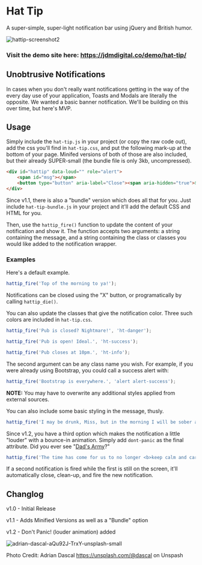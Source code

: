 # Hat Tip
A super-simple, super-light notification bar using jQuery and British humor. 

![hattip-screenshot2](https://user-images.githubusercontent.com/12448527/205378576-36e696ed-ad00-4d21-a911-03541851bf24.jpg)

### Visit the demo site here: https://jdmdigital.co/demo/hat-tip/

## Unobtrusive Notifications
In cases when you don't really want notifications getting in the way of the every day use of your application, Toasts and Modals are literally the opposite.  We wanted a basic banner notification.  We'll be building on this over time, but here's MVP. 

## Usage
Simply include the `hat-tip.js` in your project (or copy the raw code out), add the css you'll find in `hat-tip.css`, and put the following mark-up at the bottom of your page.  Minifed versions of both of those are also included, but their already SUPER-small (the bundle file is only 3kb, uncompressed). 

```html
<div id="hattip" data-loud="" role="alert">
    <span id="msg"></span>
    <button type="button" aria-label="Close"><span aria-hidden="true">&times;</span></button>
</div>
```

Since v1.1, there is also a "bundle" version which does all that for you.  Just include `hat-tip-bundle.js` in your project and it'll add the default CSS and HTML for you.

Then, use the `hattip_fire()` function to update the content of your notification and show it.  The function accepts two arguments: a string containing the message, and a string containing the class or classes you would like added to the notification wrapper. 

### Examples

Here's a default example.
```js
hattip_fire('Top of the morning to ya!');
```
Notifications can be closed using the "X" button, or programatically by calling `hattip_die()`.

You can also update the classes that give the notification color.  Three such colors are included in `hat-tip.css`.

```js
hattip_fire('Pub is closed? Nightmare!', 'ht-danger');
```

```js
hattip_fire('Pub is open! Ideal.', 'ht-success');
```

```js
hattip_fire('Pub closes at 10pm.', 'ht-info');
```

The second argument can be any class name you wish.  For example, if you were already using Bootstrap, you could call a success alert with:
```js
hattip_fire('Bootstrap is everywhere.', 'alert alert-success');
```
**NOTE:** You may have to overwrite any additional styles applied from external sources.

You can also include some basic styling in the message, thusly. 
```js
hattip_fire('I may be drunk, Miss, but in the morning I will be sober and <b>you will still be ugly.</b>');
```

Since v1.2, you have a third option which makes the notification a little "louder" with a bounce-in animation.  Simply add `dont-panic` as the final attribute.  Did you ever see "[Dad's Army](https://tenor.com/search/dads-army-gifs)?"
```js
hattip_fire('The time has come for us to no longer <b>keep calm and carry on...</b>', 'ht-danger', 'dont-panic');
```

If a second notification is fired while the first is still on the screen, it'll automatically close, clean-up, and fire the new notification. 

## Changlog

v1.0 - Initial Release

v1.1 - Adds Minified Versions as well as a "Bundle" option

v1.2 - Don't Panic! (louder animation) added

![adrian-dascal-aQu92J-TrxY-unsplash-small](https://user-images.githubusercontent.com/12448527/205357306-d46b193b-6f9b-41a3-8e4a-b0252fb58089.jpg)

Photo Credit: Adrian Dascal https://unsplash.com/@dascal on Unspash
